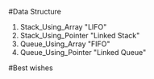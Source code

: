 #Data Structure
1. Stack_Using_Array "LIFO"
2. Stack_Using_Pointer "Linked Stack"
3. Queue_Using_Array "FIFO"
4. Queue_Using_Pointer "Linked Queue"

#Best wishes
